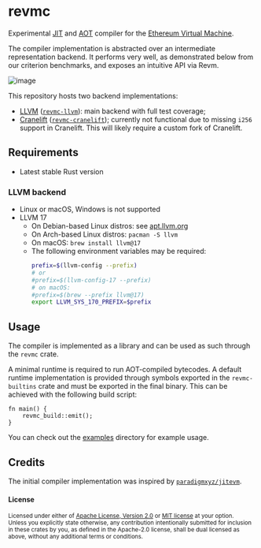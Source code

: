 # revmc

Experimental [JIT] and [AOT] compiler for the [Ethereum Virtual Machine][EVM].

The compiler implementation is abstracted over an intermediate representation backend. It performs very well, as demonstrated below from our criterion benchmarks, and exposes an intuitive API via Revm.

![image](https://github.com/paradigmxyz/revmc/assets/17802178/96adf64b-8513-469d-925d-4f8d902e4e0a)

This repository hosts two backend implementations:
- [LLVM] ([`revmc-llvm`]): main backend with full test coverage;
- [Cranelift] ([`revmc-cranelift`]); currently not functional due to missing `i256` support in Cranelift. This will likely require a custom fork of Cranelift.

[JIT]: https://en.wikipedia.org/wiki/Just-in-time_compilation
[AOT]: https://en.wikipedia.org/wiki/Ahead-of-time_compilation
[EVM]: https://ethereum.org/en/developers/docs/evm/
[LLVM]: https://llvm.org/
[`revmc-llvm`]: /crates/revmc-llvm
[Cranelift]: https://cranelift.dev/
[`revmc-cranelift`]: /crates/revmc-cranelift

## Requirements

- Latest stable Rust version

### LLVM backend

- Linux or macOS, Windows is not supported
- LLVM 17
  - On Debian-based Linux distros: see [apt.llvm.org](https://apt.llvm.org/)
  - On Arch-based Linux distros: `pacman -S llvm`
  - On macOS: `brew install llvm@17`
  - The following environment variables may be required:
    ```bash
    prefix=$(llvm-config --prefix)
    # or
    #prefix=$(llvm-config-17 --prefix)
    # on macOS:
    #prefix=$(brew --prefix llvm@17)
    export LLVM_SYS_170_PREFIX=$prefix
    ```

## Usage

The compiler is implemented as a library and can be used as such through the `revmc` crate.

A minimal runtime is required to run AOT-compiled bytecodes. A default runtime implementation is
provided through symbols exported in the `revmc-builtins` crate and must be exported in the final
binary. This can be achieved with the following build script:
```rust,ignore
fn main() {
    revmc_build::emit();
}
```

You can check out the [examples](/examples) directory for example usage.

## Credits

The initial compiler implementation was inspired by [`paradigmxyz/jitevm`](https://github.com/paradigmxyz/jitevm).

#### License

<sup>
Licensed under either of <a href="LICENSE-APACHE">Apache License, Version
2.0</a> or <a href="LICENSE-MIT">MIT license</a> at your option.
</sup>

<br>

<sub>
Unless you explicitly state otherwise, any contribution intentionally submitted
for inclusion in these crates by you, as defined in the Apache-2.0 license,
shall be dual licensed as above, without any additional terms or conditions.
</sub>
